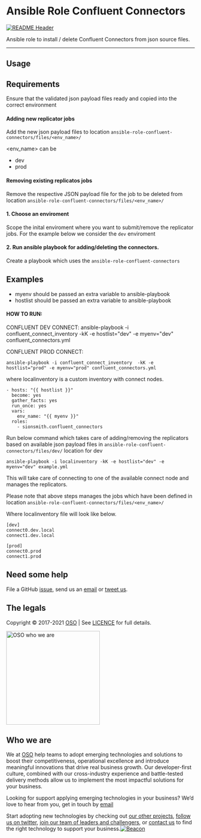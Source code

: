 
<!-- markdownlint-disable -->
# Ansible Role Confluent Connectors
<!-- markdownlint-restore -->

[![README Header][readme_header_img]][readme_header_link]

<!--




  ** DO NOT EDIT THIS FILE
  **
  ** This file was automatically generated by the `build-harness`.
  ** 1) Make all changes to `README.yaml`
  ** 2) Run `make init` (you only need to do this once)
  ** 3) Run`make readme` to rebuild this file.
  **
  ** (We maintain HUNDREDS of open source projects. This is how we maintain our sanity.)
  **





-->
Ansible role to install / delete Confluent Connectors from json source files.

---






## Usage

## Requirements
Ensure that the validated json payload files ready and copied into the correct environment

#### Adding new replicator jobs
Add the new json payload files to location `ansible-role-confluent-connectors/files/<env_name>/`

<env_name> can be 
* dev
* prod

#### Removing existing replicatos jobs
Remove the respective JSON payload file for the job to be deleted from location `ansible-role-confluent-connectors/files/<env_name>/`

#### 1. Choose an enviroment
Scope the inital enviroment where you want to submit/remove the replicator jobs. 
For the example below we consider the `dev` enviroment

#### 2. Run ansible playbook for adding/deleting the connectors. 
Create a playbook which uses the `ansible-role-confluent-connectors`




## Examples

* myenv should be passed an extra variable to ansible-playbook
* hostlist should be passed an extra variable to ansible-playbook
####  HOW TO RUN:
CONFLUENT DEV CONNECT: 
    ansible-playbook -i confluent_connect_inventory  -kK -e hostlist="dev" -e myenv="dev" confluent_connectors.yml

CONFLUENT PROD CONNECT: 

```
ansible-playbook -i confluent_connect_inventory  -kK -e hostlist="prod" -e myenv="prod" confluent_connectors.yml
```
where localinventory is a custom inventory with connect nodes.

```
- hosts: "{{ hostlist }}"
  become: yes
  gather_facts: yes 
  run_once: yes
  vars:
    env_name: "{{ myenv }}"
  roles:
    - sionsmith.confluent_connectors
```

Run below command which takes care of adding/removing the replicators based on available json payload files in `ansible-role-confluent-connectors/files/dev/` location for dev

```
ansible-playbook -i localinventory -kK -e hostlist="dev" -e myenv="dev" example.yml
```
This will take care of connecting to one of the available connect node and manages the replicators.

Please note that above steps manages the jobs which have been defined in location `ansible-role-confluent-connectors/files/<env_name>/`

Where localinventory file will look like below.

```
[dev]
connect0.dev.local
connect1.dev.local

[prod]
connect0.prod
connect1.prod
```








## Need some help

File a GitHub [issue](https://github.com/osodevops/ansible-role-confluent-connectors/issues), send us an [email][email] or [tweet us][twitter].

## The legals

Copyright © 2017-2021 [OSO](https://oso.sh) | See [LICENCE](LICENSE) for full details.

[<img src="https://oso-public-resources.s3.eu-west-1.amazonaws.com/oso-logo-green.png" alt="OSO who we are" width="250"/>](https://oso.sh/who-we-are/)

## Who we are

We at [OSO][website] help teams to adopt emerging technologies and solutions to boost their competitiveness, operational excellence and introduce meaningful innovations that drive real business growth. Our developer-first culture, combined with our cross-industry experience and battle-tested delivery methods allow us to implement the most impactful solutions for your business.

Looking for support applying emerging technologies in your business? We’d love to hear from you, get in touch by [email][email]

Start adopting new technologies by checking out [our other projects][github], [follow us on twitter][twitter], [join our team of leaders and challengers][careers], or [contact us][contact] to find the right technology to support your business.[![Beacon][beacon]][website]

  [logo]: https://oso-public-resources.s3.eu-west-1.amazonaws.com/oso-logo-green.png
  [website]: https://oso.sh?utm_source=github&utm_medium=readme&utm_campaign=osodevops/ansible-role-confluent-connectors&utm_content=website
  [github]: https://github.com/osodevops?utm_source=github&utm_medium=readme&utm_campaign=osodevops/ansible-role-confluent-connectors&utm_content=github
  [careers]: https://oso.sh/careers/?utm_source=github&utm_medium=readme&utm_campaign=osodevops/ansible-role-confluent-connectors&utm_content=careers
  [contact]: https://oso.sh/contact/?utm_source=github&utm_medium=readme&utm_campaign=osodevops/ansible-role-confluent-connectors&utm_content=contact
  [linkedin]: https://www.linkedin.com/company/oso-devops?utm_source=github&utm_medium=readme&utm_campaign=osodevops/ansible-role-confluent-connectors&utm_content=linkedin
  [twitter]: https://twitter.com/osodevops?utm_source=github&utm_medium=readme&utm_campaign=osodevops/ansible-role-confluent-connectors&utm_content=twitter
  [email]: mailto:enquiries@oso.sh?utm_source=github&utm_medium=readme&utm_campaign=osodevops/ansible-role-confluent-connectors&utm_content=email
  [readme_header_img]: https://oso-public-resources.s3.eu-west-1.amazonaws.com/oso-animation.gif
  [readme_header_link]: https://oso.sh/what-we-do/?utm_source=github&utm_medium=readme&utm_campaign=osodevops/ansible-role-confluent-connectors&utm_content=readme_header_link
  [beacon]: https://github-analyics.ew.r.appspot.com/G-WV0Q3HYW08/osodevops/ansible-role-confluent-connectors?pixel&cs=github&cm=readme&an=ansible-role-confluent-connectors
